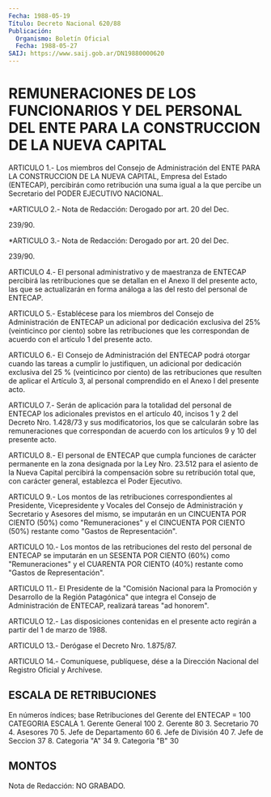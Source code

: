 ```yaml
---
Fecha: 1988-05-19
Título: Decreto Nacional 620/88
Publicación:
  Organismo: Boletín Oficial
  Fecha: 1988-05-27
SAIJ: https://www.saij.gob.ar/DN19880000620
---
```

# REMUNERACIONES  DE LOS FUNCIONARIOS Y DEL PERSONAL DEL ENTE PARA LA CONSTRUCCION DE LA NUEVA CAPITAL

<a id="1"></a>
ARTICULO  1.-  Los  miembros del Consejo de Administración del ENTE PARA LA CONSTRUCCION  DE  LA NUEVA CAPITAL, Empresa del Estado (ENTECAP), percibirán como retribución  una  suma  igual  a  la que percibe un Secretario del PODER EJECUTIVO NACIONAL.

<a id="2"></a>
*ARTICULO 2.- Nota de Redacción: Derogado por art. 20 del Dec.

239/90.

<a id="3"></a>
*ARTICULO  3.- Nota de Redacción: Derogado por art. 20 del Dec.

239/90.

<a id="4"></a>
ARTICULO  4.-  El  personal  administrativo y de maestranza de ENTECAP percibirá las retribuciones  que se detallan en el Anexo II del presente acto, las que se actualizarán  en  forma análoga a las del resto del personal de ENTECAP.

<a id="5"></a>
ARTICULO  5.-  Establécese  para  los  miembros del Consejo de Administración  de  ENTECAP  un adicional por dedicación  exclusiva del 25% (veinticinco por ciento)  sobre  las  retribuciones que les correspondan  de  acuerdo  con  el  artículo  1 del presente  acto.

<a id="6"></a>
ARTICULO  6.-  El  Consejo de Administración del ENTECAP podrá otorgar cuando las tareas  a  cumplir  lo justifiquen, un adicional por dedicación exclusiva del 25 % (veinticinco  por  ciento) de las retribuciones  que  resulten de aplicar el Artículo 3, al  personal comprendido en el Anexo I del presente acto.

<a id="7"></a>
ARTICULO 7.- Serán de aplicación para la totalidad del personal de ENTECAP  los  adicionales previstos en el artículo 40, incisos 1 y 2 del Decreto Nro. 1.428/73  y  sus  modificatorios,  los  que se calcularán  sobre  las  remuneraciones  que correspondan de acuerdo con los artículos 9 y 10 del presente acto.

<a id="8"></a>
ARTICULO  8.-  El  personal de ENTECAP que cumpla funciones de carácter permanente en la  zona  designada  por  la Ley Nro. 23.512 para  el  asiento  de  la  Nueva  Capital percibirá la compensación sobre su retribución total que, con  carácter  general,  establezca el  Poder  Ejecutivo.

<a id="9"></a>
ARTICULO 9.- Los montos de las retribuciones correspondientes al Presidente,   Vicepresidente  y  Vocales  del Consejo de Administración y Secretario  y  Asesores  del  mismo, se imputarán en un CINCUENTA POR CIENTO (50%) como "Remuneraciones"  y el CINCUENTA POR CIENTO (50%) restante como "Gastos de Representación".

<a id="10"></a>
ARTICULO  10.-  Los  montos de las retribuciones del resto del personal de ENTECAP se imputarán  en  un  SESENTA POR CIENTO (60%) como  "Remuneraciones"  y el CUARENTA POR CIENTO  (40%)  restante como "Gastos de Representación".

<a id="11"></a>
ARTICULO  11.-  El Presidente de la "Comisión Nacional para la Promoción y Desarrollo  de  la  Región  Patagónica"  que integra el Consejo  de  Administración  de  ENTECAP,  realizará  tareas    "ad honorem".

<a id="12"></a>
ARTICULO 12.- Las disposiciones contenidas en el presente acto regirán a partir del 1 de marzo de 1988.

<a id="13"></a>
ARTICULO 13.- Derógase el Decreto Nro. 1.875/87.

<a id="14"></a>
ARTICULO  14.-  Comuníquese,  publíquese,  dése a la Dirección Nacional del Registro Oficial y Archívese.

## ESCALA DE RETRIBUCIONES

<a id="1"></a>
En  números  índices;  base Retribuciones del Gerente del ENTECAP = 100  CATEGORIA                                ESCALA  1. Gerente General                         100  2. Gerente                                  80  3. Secretario                               70  4. Asesores                                 70  5. Jefe de Departamento                     60  6. Jefe de División                         40  7. Jefe de Seccion                          37  8. Categoria "A"                            34  9. Categoria "B"                            30

## MONTOS

<a id="1"></a>
Nota de Redacción: NO GRABADO.